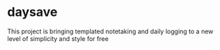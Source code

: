 # daysave

This project is bringing templated notetaking and daily logging to a new level of simplicity and style for free
